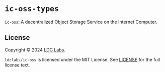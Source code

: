 # `ic-oss-types`

`ic-oss`: A decentralized Object Storage Service on the Internet Computer.

## License
Copyright © 2024 [LDC Labs](https://github.com/ldclabs).

`ldclabs/ic-oss` is licensed under the MIT License. See [LICENSE](LICENSE) for the full license text.